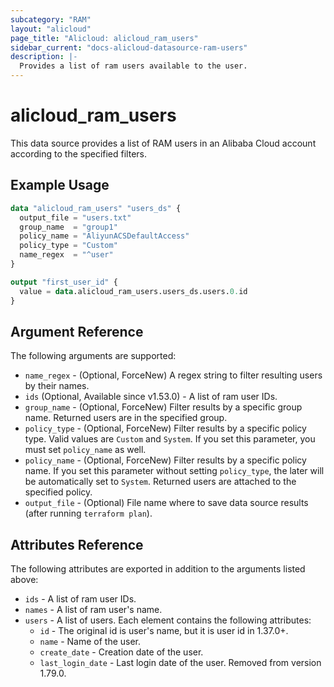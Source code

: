 ```yaml
---
subcategory: "RAM"
layout: "alicloud"
page_title: "Alicloud: alicloud_ram_users"
sidebar_current: "docs-alicloud-datasource-ram-users"
description: |-
  Provides a list of ram users available to the user.
---
```


# alicloud_ram_users

This data source provides a list of RAM users in an Alibaba Cloud account according to the specified filters.

## Example Usage

```terraform
data "alicloud_ram_users" "users_ds" {
  output_file = "users.txt"
  group_name  = "group1"
  policy_name = "AliyunACSDefaultAccess"
  policy_type = "Custom"
  name_regex  = "^user"
}

output "first_user_id" {
  value = data.alicloud_ram_users.users_ds.users.0.id
}
```

## Argument Reference

The following arguments are supported:

* `name_regex` - (Optional, ForceNew) A regex string to filter resulting users by their names.
* `ids` (Optional, Available since v1.53.0) - A list of ram user IDs. 
* `group_name` - (Optional, ForceNew) Filter results by a specific group name. Returned users are in the specified group. 
* `policy_type` - (Optional, ForceNew) Filter results by a specific policy type. Valid values are `Custom` and `System`. If you set this parameter, you must set `policy_name` as well.
* `policy_name` - (Optional, ForceNew) Filter results by a specific policy name. If you set this parameter without setting `policy_type`, the later will be automatically set to `System`. Returned users are attached to the specified policy.
* `output_file` - (Optional) File name where to save data source results (after running `terraform plan`).

## Attributes Reference

The following attributes are exported in addition to the arguments listed above:

* `ids` - A list of ram user IDs.
* `names` - A list of ram user's name. 
* `users` - A list of users. Each element contains the following attributes:
  * `id` - The original id is user's name, but it is user id in 1.37.0+.
  * `name` - Name of the user.
  * `create_date` - Creation date of the user.
  * `last_login_date` - Last login date of the user. Removed from version 1.79.0.
